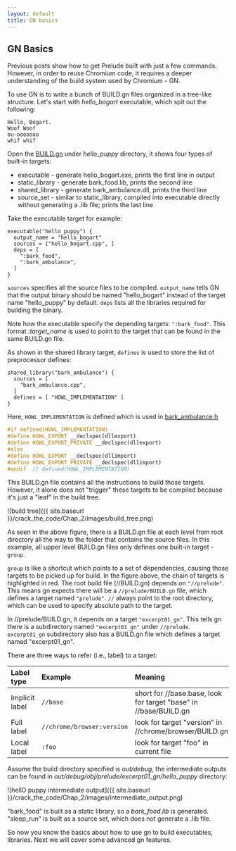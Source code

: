 ```yaml
---
layout: default
title: GN basics
---
```

## [](#header-2) GN Basics

Previous posts show how to get Prelude built with just a few commands. However, in order to reuse Chromium code, it requires a deeper understanding of the build system used by Chromium - GN.

To use GN is to write a bunch of BUILD.gn files organized in a tree-like structure. Let's start with *hello_bogart* executable, which spit out the following:
```
Hello, Bogart.
Woof Woof
ou-ooooooo
whif whif
```

Open the [BUILD.gn](https://github.com/xzwang2005/Prelude/blob/master/prelude/excerpt01_gn/hello_puppy/BUILD.gn) under *hello_puppy* directory, it shows four types of built-in targets:
* executable - generate hello_bogart.exe, prints the first line in output
* static_library - generate bark_food.lib, prints the second line
* shared_library - generate bark_ambulance.dll, prints the third line
* source_set - similar to static_library, compiled into executable directly without generating a .lib file; prints the last line

Take the executable target for example:
```gn
executable("hello_puppy") {
  output_name = "hello_bogart"
  sources = ["hello_bogart.cpp", ]
  deps = [
    ":bark_food",
    ":bark_ambulance",
  ]
}
```
`sources` specifies all the source files to be compiled. `output_name` tells GN that the output binary should be named "hello_bogart" instead of the target name "hello_puppy" by default. `deps` lists all the libraries required for building the binary.

Note how the executable specify the depending targets: `":bark_food"`. This format *:target_name* is used to point to the target that can be found in the same BUILD.gn file.

As shown in the shared library target, `defines` is used to store the list of preprocessor defines:
```gn
shared_library("bark_ambulance") {
  sources = [
    "bark_ambulance.cpp",
  ]
  defines = [ "HOWL_IMPLEMENTATION" ]
}
```

Here, `HOWL_IMPLEMENTATION` is defined which is used in [bark_ambulance.h]()

```c++
#if defined(HOWL_IMPLEMENTATION)
#define HOWL_EXPORT __declspec(dllexport)
#define HOWL_EXPORT_PRIVATE __declspec(dllexport)
#else
#define HOWL_EXPORT __declspec(dllimport)
#define HOWL_EXPORT_PRIVATE __declspec(dllimport)
#endif  // defined(HOWL_IMPLEMENTATION)
```
This BUILD.gn file contains all the instructions to build those targets. However, it alone does not "trigger" these targets to be compiled because it's just a "leaf" in the build tree.

![build tree]({{ site.baseurl }}/crack_the_code/Chap_2/images/build_tree.png)

As seen in the above figure, there is a BUILD.gn file at each level from root directory all the way to the folder that contains the source files. In this example, all upper level BUILD.gn files only defines one built-in target - `group`.

`group` is like a shortcut which points to a set of dependencies, causing those targets to be picked up for build. In the figure above, the chain of targets is highlighted in red. The root build file (//BUILD.gn) depends on `"//prelude"`. This means gn expects there will be a `//prelude/BUILD.gn` file, which defines a target named `"prelude"`. ```//``` always point to the root directory, which can be used to specify absolute path to the target.

In //prelude/BUILD.gn, it depends on a target `"excerpt01_gn"`. This tells gn there is a subdirectory named `"excerpt01_gn"` under `//prelude`. `excerpt01_gn` subdirectory also has a BUILD.gn file which defines a target named "excerpt01_gn".

There are three ways to refer (i.e., label) to a target:

|Label type      |Example                   |Meaning                                                         |
|:-------------- |:------------------------ |:-------------------------------------------------------------- |
|Implicit label  |`//base`                  |short for //base:base, look for target "base" in //base/BUILD.gn|
|Full label      |`//chrome/browser:version`|look for target "version" in //chrome/browser/BUILD.gn          |
|Local label     |`:foo`                    |look for target "foo" in current file                           |


Assume the build directory specified is *out/debug*, the intermediate outputs can be found in *out/debug/obj/prelude/excerpt01_gn/hello_puppy* directory:

![hellO puppy intermediate output]({{ site.baseurl }}/crack_the_code/Chap_2/images/intermediate_output.png)

"bark_food" is built as a static library, so a *bark_food.lib* is generated. "sleep_run" is built as a source set, which does not generate a .lib file.

So now you know the basics about how to use gn to build executables, libraries. Next we will cover some advanced gn features.
